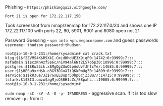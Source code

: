 
Phishing - `https://phishingquiz.withgoogle.com/` 

`Port 21 is open for 172.22.117.150`

Took screenshot from nmap/zenmap for 172.22.117.0/24 and shows one IP 172.22.117.100 with ports 22, 80, 5901, 6001 and 8080 open not 21

Password Guessing - `vpn into vpn.megacorpone.com` and guess passwords
`username: thudson password:thudson`
```
root@ip-10-0-1-231:/home/sysadmin# cat crack.txt 
klog:$1$f2ZVMS4K$R9XkI.CmLdHhdUE3X9jqP0:14742:0:99999:7:::
msfadmin:$1$czKn4zfS$6c/n1V94al6Nt2LS7o5p30:18996:0:99999:7:::
postgres:$1$Rw35ik.x$MgQgZUuO5pAoUvfJhfcYe/:14685:0:99999:7:::
user:$1$HESu9xrH$k.o3G93DGoXIiQKkPmUgZ0:14699:0:99999:7:::
service:$1$kR3ue7JZ$7GxELDupr5Ohp6cjZ3Bu//:14715:0:99999:7:::
tstark:$1$SI3.cmzw$agMjsOSBH1cZc/E8pahL..:19005:0:99999:7:::
root@ip-10-0-1-231:/home/sysadmin# 

```

`sudo nmap -sC -sV -A -O -p- IPADDRESS`  - aggressive scan. If it is too slow remove `-p-` from it